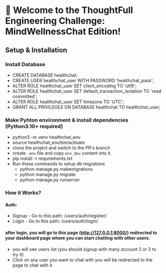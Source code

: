# 🌟 Welcome to the ThoughtFull Engineering Challenge: MindWellnessChat Edition!

## Setup & Installation

### Install Database
- CREATE DATABASE healthchat;
- CREATE USER healthchat_user WITH PASSWORD 'healthchat_pass';
- ALTER ROLE healthchat_user SET client_encoding TO 'utf8';
- ALTER ROLE healthchat_user SET default_transaction_isolation TO 'read committed';
- ALTER ROLE healthchat_user SET timezone TO 'UTC';
- GRANT ALL PRIVILEGES ON DATABASE healthchat TO healthchat_user;

### Make Pyhton environment & install dependencies  (Python3.10+ required)
- python3 -m venv healthchat_env
- source healthchat_env/bin/activate
- clone the project and switch to the PR's branch
- create `.env` file and copy `env_dev` content into it.
- pip install -r requirements.txt
- Run these commands to setup db migrations
    - python manage.py makemigrations
    - python manage.py migrate
    - python manage.py runserver


### How it Works?
#### Auth:
- Signup - Go to this path: /users/auth/register/
- Login - Go to this path: /users/auth/login/

#### after  login, you will go to this page (http://127.0.0.1:8000/) redirected to your dashboard page where you can start chatting with other users.

- you will see users list (you should signup with many account 2 or 3 to try it)
- Click on any user you want to chat with you will be redirected to the page to chat with it.

